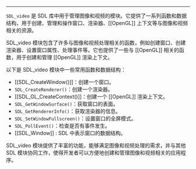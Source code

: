 
----
`SDL_video` 是 SDL 库中用于管理图像和视频的模块。它提供了一系列函数和数据结构，用于创建、管理和操作窗口、渲染器、[[OpenGL]] 上下文等与图像和视频相关的资源。

SDL_video 模块包含了许多与图像和视频处理相关的函数，例如创建窗口、创建渲染器、设置窗口属性、处理事件等。它也提供了一些与 [[OpenGL]] 相关的函数，用于创建和管理 [[OpenGL]] 渲染上下文。

以下是 SDL_video 模块中一些常用函数和数据结构：

- [[SDL_CreateWindow()]]：创建一个窗口。
- `SDL_CreateRenderer()`：创建一个渲染器。
- [[SDL_GL_CreateContext()]]：创建一个 [[OpenGL]] 渲染上下文。
- `SDL_GetWindowSurface()`：获取窗口的表面。
- `SDL_GetRendererInfo()`：获取渲染器的信息。
- `SDL_SetWindowFullscreen()`：设置窗口的全屏模式。
- `SDL_PollEvent()`：检查是否有事件发生。
- [[SDL_Window]] : SDL 中表示窗口的数据结构。

SDL_video 模块提供了丰富的功能，能够满足图像和视频处理的需求，并与其他 SDL 模块协同工作，使得开发者可以方便地创建和管理图像和视频相关的应用程序。